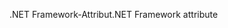 <span data-ttu-id="c9a5a-101">.NET Framework-Attribut</span><span class="sxs-lookup"><span data-stu-id="c9a5a-101">.NET Framework attribute</span></span>